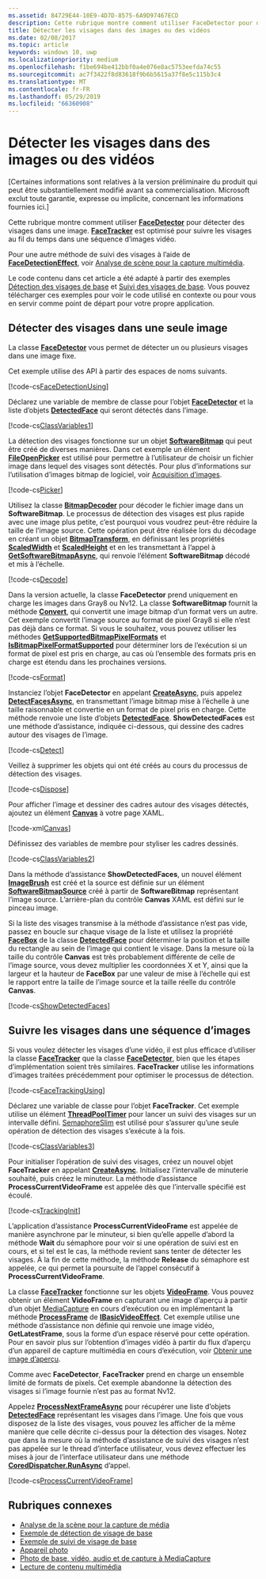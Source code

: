 ```yaml
---
ms.assetid: 84729E44-10E9-4D7D-8575-6A9D97467ECD
description: Cette rubrique montre comment utiliser FaceDetector pour détecter des visages dans une images. FaceTracker est optimisé pour suivre les visages au fil du temps dans une séquence d’images vidéo.
title: Détecter les visages dans des images ou des vidéos
ms.date: 02/08/2017
ms.topic: article
keywords: windows 10, uwp
ms.localizationpriority: medium
ms.openlocfilehash: f1be694be412bbf0a4e076e8ac5753eefda74c55
ms.sourcegitcommit: ac7f3422f8d83618f9b6b5615a37f8e5c115b3c4
ms.translationtype: MT
ms.contentlocale: fr-FR
ms.lasthandoff: 05/29/2019
ms.locfileid: "66360908"
---
```

# <a name="detect-faces-in-images-or-videos"></a>Détecter les visages dans des images ou des vidéos



\[Certaines informations sont relatives à la version préliminaire du produit qui peut être substantiellement modifié avant sa commercialisation. Microsoft exclut toute garantie, expresse ou implicite, concernant les informations fournies ici.\]

Cette rubrique montre comment utiliser [**FaceDetector**](https://docs.microsoft.com/uwp/api/Windows.Media.FaceAnalysis.FaceDetector) pour détecter des visages dans une image. [  **FaceTracker**](https://docs.microsoft.com/uwp/api/Windows.Media.FaceAnalysis.FaceTracker) est optimisé pour suivre les visages au fil du temps dans une séquence d’images vidéo.

Pour une autre méthode de suivi des visages à l’aide de [**FaceDetectionEffect**](https://docs.microsoft.com/uwp/api/Windows.Media.Core.FaceDetectionEffect), voir [Analyse de scène pour la capture multimédia](scene-analysis-for-media-capture.md).

Le code contenu dans cet article a été adapté à partir des exemples [Détection des visages de base](https://go.microsoft.com/fwlink/p/?LinkId=620512&clcid=0x409) et [Suivi des visages de base](https://go.microsoft.com/fwlink/p/?LinkId=620513&clcid=0x409). Vous pouvez télécharger ces exemples pour voir le code utilisé en contexte ou pour vous en servir comme point de départ pour votre propre application.

## <a name="detect-faces-in-a-single-image"></a>Détecter des visages dans une seule image

La classe [**FaceDetector**](https://docs.microsoft.com/uwp/api/Windows.Media.FaceAnalysis.FaceDetector) vous permet de détecter un ou plusieurs visages dans une image fixe.

Cet exemple utilise des API à partir des espaces de noms suivants.

[!code-cs[FaceDetectionUsing](./code/FaceDetection_Win10/cs/MainPage.xaml.cs#SnippetFaceDetectionUsing)]

Déclarez une variable de membre de classe pour l’objet [**FaceDetector**](https://docs.microsoft.com/uwp/api/Windows.Media.FaceAnalysis.FaceDetector) et la liste d’objets [**DetectedFace**](https://docs.microsoft.com/uwp/api/Windows.Media.FaceAnalysis.DetectedFace) qui seront détectés dans l’image.

[!code-cs[ClassVariables1](./code/FaceDetection_Win10/cs/MainPage.xaml.cs#SnippetClassVariables1)]

La détection des visages fonctionne sur un objet [**SoftwareBitmap**](https://docs.microsoft.com/uwp/api/Windows.Graphics.Imaging.SoftwareBitmap) qui peut être créé de diverses manières. Dans cet exemple un élément [**FileOpenPicker**](https://docs.microsoft.com/uwp/api/Windows.Storage.Pickers.FileOpenPicker) est utilisé pour permettre à l’utilisateur de choisir un fichier image dans lequel des visages sont détectés. Pour plus d’informations sur l’utilisation d’images bitmap de logiciel, voir [Acquisition d’images](imaging.md).

[!code-cs[Picker](./code/FaceDetection_Win10/cs/MainPage.xaml.cs#SnippetPicker)]

Utilisez la classe [**BitmapDecoder**](https://docs.microsoft.com/uwp/api/Windows.Graphics.Imaging.BitmapDecoder) pour décoder le fichier image dans un **SoftwareBitmap**. Le processus de détection des visages est plus rapide avec une image plus petite, c’est pourquoi vous voudrez peut-être réduire la taille de l’image source. Cette opération peut être réalisée lors du décodage en créant un objet [**BitmapTransform**](https://docs.microsoft.com/uwp/api/Windows.Graphics.Imaging.BitmapTransform), en définissant les propriétés [**ScaledWidth**](https://docs.microsoft.com/uwp/api/windows.graphics.imaging.bitmaptransform.scaledwidth) et [**ScaledHeight**](https://docs.microsoft.com/uwp/api/windows.graphics.imaging.bitmaptransform.scaledheight) et en les transmettant à l’appel à [**GetSoftwareBitmapAsync**](https://docs.microsoft.com/uwp/api/windows.graphics.imaging.bitmapdecoder.getsoftwarebitmapasync), qui renvoie l’élément **SoftwareBitmap** décodé et mis à l’échelle.

[!code-cs[Decode](./code/FaceDetection_Win10/cs/MainPage.xaml.cs#SnippetDecode)]

Dans la version actuelle, la classe **FaceDetector** prend uniquement en charge les images dans Gray8 ou Nv12. La classe **SoftwareBitmap** fournit la méthode [**Convert**](https://docs.microsoft.com/uwp/api/windows.graphics.imaging.softwarebitmap.windows), qui convertit une image bitmap d’un format vers un autre. Cet exemple convertit l’image source au format de pixel Gray8 si elle n’est pas déjà dans ce format. Si vous le souhaitez, vous pouvez utiliser les méthodes [**GetSupportedBitmapPixelFormats**](https://docs.microsoft.com/uwp/api/windows.media.faceanalysis.facedetector.getsupportedbitmappixelformats) et [**IsBitmapPixelFormatSupported**](https://docs.microsoft.com/uwp/api/windows.media.faceanalysis.facedetector.isbitmappixelformatsupported) pour déterminer lors de l’exécution si un format de pixel est pris en charge, au cas où l’ensemble des formats pris en charge est étendu dans les prochaines versions.

[!code-cs[Format](./code/FaceDetection_Win10/cs/MainPage.xaml.cs#SnippetFormat)]

Instanciez l’objet **FaceDetector** en appelant [**CreateAsync**](https://docs.microsoft.com/uwp/api/windows.media.faceanalysis.facedetector.createasync), puis appelez [**DetectFacesAsync**](https://docs.microsoft.com/uwp/api/windows.media.faceanalysis.facedetector.detectfacesasync), en transmettant l’image bitmap mise à l’échelle à une taille raisonnable et convertie en un format de pixel pris en charge. Cette méthode renvoie une liste d’objets [**DetectedFace**](https://docs.microsoft.com/uwp/api/Windows.Media.FaceAnalysis.DetectedFace). **ShowDetectedFaces** est une méthode d’assistance, indiquée ci-dessous, qui dessine des cadres autour des visages de l’image.

[!code-cs[Detect](./code/FaceDetection_Win10/cs/MainPage.xaml.cs#SnippetDetect)]

Veillez à supprimer les objets qui ont été créés au cours du processus de détection des visages.

[!code-cs[Dispose](./code/FaceDetection_Win10/cs/MainPage.xaml.cs#SnippetDispose)]

Pour afficher l’image et dessiner des cadres autour des visages détectés, ajoutez un élément [**Canvas**](https://docs.microsoft.com/uwp/api/Windows.UI.Xaml.Controls.Canvas) à votre page XAML.

[!code-xml[Canvas](./code/FaceDetection_Win10/cs/MainPage.xaml#SnippetCanvas)]

Définissez des variables de membre pour styliser les cadres dessinés.

[!code-cs[ClassVariables2](./code/FaceDetection_Win10/cs/MainPage.xaml.cs#SnippetClassVariables2)]

Dans la méthode d’assistance **ShowDetectedFaces**, un nouvel élément [**ImageBrush**](https://docs.microsoft.com/uwp/api/Windows.UI.Xaml.Media.ImageBrush) est créé et la source est définie sur un élément [**SoftwareBitmapSource**](https://docs.microsoft.com/uwp/api/Windows.UI.Xaml.Media.Imaging.SoftwareBitmapSource) créé à partir de **SoftwareBitmap** représentant l’image source. L’arrière-plan du contrôle **Canvas** XAML est défini sur le pinceau image.

Si la liste des visages transmise à la méthode d’assistance n’est pas vide, passez en boucle sur chaque visage de la liste et utilisez la propriété [**FaceBox**](https://docs.microsoft.com/uwp/api/windows.media.faceanalysis.detectedface.facebox) de la classe [**DetectedFace**](https://docs.microsoft.com/uwp/api/Windows.Media.FaceAnalysis.DetectedFace) pour déterminer la position et la taille du rectangle au sein de l’image qui contient le visage. Dans la mesure où la taille du contrôle **Canvas** est très probablement différente de celle de l’image source, vous devez multiplier les coordonnées X et Y, ainsi que la largeur et la hauteur de **FaceBox** par une valeur de mise à l’échelle qui est le rapport entre la taille de l’image source et la taille réelle du contrôle **Canvas**.

[!code-cs[ShowDetectedFaces](./code/FaceDetection_Win10/cs/MainPage.xaml.cs#SnippetShowDetectedFaces)]

## <a name="track-faces-in-a-sequence-of-frames"></a>Suivre les visages dans une séquence d’images

Si vous voulez détecter les visages d’une vidéo, il est plus efficace d’utiliser la classe [**FaceTracker**](https://docs.microsoft.com/uwp/api/Windows.Media.FaceAnalysis.FaceTracker) que la classe [**FaceDetector**](https://docs.microsoft.com/uwp/api/Windows.Media.FaceAnalysis.FaceDetector), bien que les étapes d’implémentation soient très similaires. **FaceTracker** utilise les informations d’images traitées précédemment pour optimiser le processus de détection.

[!code-cs[FaceTrackingUsing](./code/FaceDetection_Win10/cs/MainPage.xaml.cs#SnippetFaceTrackingUsing)]

Déclarez une variable de classe pour l’objet **FaceTracker**. Cet exemple utilise un élément [**ThreadPoolTimer**](https://docs.microsoft.com/uwp/api/Windows.System.Threading.ThreadPoolTimer) pour lancer un suivi des visages sur un intervalle défini. [SemaphoreSlim](https://docs.microsoft.com/dotnet/api/system.threading.semaphoreslim?redirectedfrom=MSDN) est utilisé pour s’assurer qu’une seule opération de détection des visages s’exécute à la fois.

[!code-cs[ClassVariables3](./code/FaceDetection_Win10/cs/MainPage.xaml.cs#SnippetClassVariables3)]

Pour initialiser l’opération de suivi des visages, créez un nouvel objet **FaceTracker** en appelant [**CreateAsync**](https://docs.microsoft.com/uwp/api/windows.media.faceanalysis.facetracker.createasync). Initialisez l’intervalle de minuterie souhaité, puis créez le minuteur. La méthode d’assistance **ProcessCurrentVideoFrame** est appelée dès que l’intervalle spécifié est écoulé.

[!code-cs[TrackingInit](./code/FaceDetection_Win10/cs/MainPage.xaml.cs#SnippetTrackingInit)]

L’application d’assistance **ProcessCurrentVideoFrame** est appelée de manière asynchrone par le minuteur, si bien qu’elle appelle d’abord la méthode **Wait** du sémaphore pour voir si une opération de suivi est en cours, et si tel est le cas, la méthode revient sans tenter de détecter les visages. À la fin de cette méthode, la méthode **Release** du sémaphore est appelée, ce qui permet la poursuite de l’appel consécutif à **ProcessCurrentVideoFrame**.

La classe [**FaceTracker**](https://docs.microsoft.com/uwp/api/Windows.Media.FaceAnalysis.FaceTracker) fonctionne sur les objets [**VideoFrame**](https://docs.microsoft.com/uwp/api/Windows.Media.VideoFrame). Vous pouvez obtenir un élément **VideoFrame** en capturant une image d’aperçu à partir d’un objet [MediaCapture](capture-photos-and-video-with-mediacapture.md) en cours d’exécution ou en implémentant la méthode [**ProcessFrame**](https://docs.microsoft.com/uwp/api/windows.media.effects.ibasicaudioeffect.processframe) de [**IBasicVideoEffect**](https://docs.microsoft.com/uwp/api/Windows.Media.Effects.IBasicVideoEffect). Cet exemple utilise une méthode d’assistance non définie qui renvoie une image vidéo, **GetLatestFrame**, sous la forme d’un espace réservé pour cette opération. Pour en savoir plus sur l’obtention d’images vidéo à partir du flux d’aperçu d’un appareil de capture multimédia en cours d’exécution, voir [Obtenir une image d’aperçu](get-a-preview-frame.md).

Comme avec **FaceDetector**, **FaceTracker** prend en charge un ensemble limité de formats de pixels. Cet exemple abandonne la détection des visages si l’image fournie n’est pas au format Nv12.

Appelez [**ProcessNextFrameAsync**](https://docs.microsoft.com/uwp/api/windows.media.faceanalysis.facetracker.processnextframeasync) pour récupérer une liste d’objets [**DetectedFace**](https://docs.microsoft.com/uwp/api/Windows.Media.FaceAnalysis.DetectedFace) représentant les visages dans l’image. Une fois que vous disposez de la liste des visages, vous pouvez les afficher de la même manière que celle décrite ci-dessus pour la détection des visages. Notez que dans la mesure où la méthode d’assistance de suivi des visages n’est pas appelée sur le thread d’interface utilisateur, vous devez effectuer les mises à jour de l’interface utilisateur dans une méthode [**CoredDispatcher.RunAsync**](https://docs.microsoft.com/uwp/api/windows.ui.core.coredispatcher.windows) d’appel.

[!code-cs[ProcessCurrentVideoFrame](./code/FaceDetection_Win10/cs/MainPage.xaml.cs#SnippetProcessCurrentVideoFrame)]

## <a name="related-topics"></a>Rubriques connexes

* [Analyse de la scène pour la capture de média](scene-analysis-for-media-capture.md)
* [Exemple de détection de visage de base](https://go.microsoft.com/fwlink/p/?LinkId=620512&clcid=0x409)
* [Exemple de suivi de visage de base](https://go.microsoft.com/fwlink/p/?LinkId=620513&clcid=0x409)
* [Appareil photo](camera.md)
* [Photo de base, vidéo, audio et de capture à MediaCapture](basic-photo-video-and-audio-capture-with-MediaCapture.md)
* [Lecture de contenu multimédia](media-playback.md)
